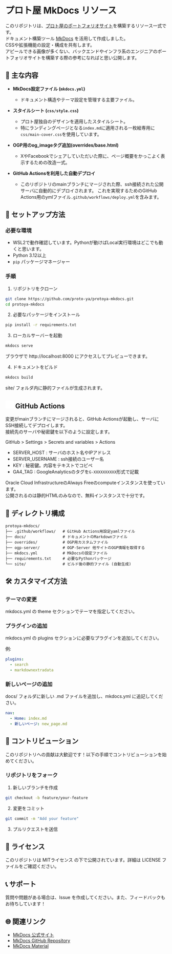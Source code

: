 # プロト屋 MkDocs リソース

このリポジトリは、[プロト屋のポートフォリオサイト](https://www.proto-ya.com/)を構築するリソース一式です。  
ドキュメント構築ツール [MkDocs](https://www.mkdocs.org/) を活用して作成しました。  
CSSや拡張機能の設定・構成を共有します。  
アピールできる画像が多くない、バックエンドやインフラ系のエンジニアのポートフォリオサイトを構築する際の参考になればと思い公開します。

## 🌟 主な内容

- **MkDocs設定ファイル (`mkdocs.yml`)**
  - ドキュメント構造やテーマ設定を管理する主要ファイル。

- **スタイルシート (`css/style.css`)**
  - プロト屋独自のデザインを適用したスタイルシート。
  - 特にランディングページとなる`index.md`に適用される一枚絵専用に`css/main-cover.css`を使用しています。

- **OGP用のog_imageタグ追加(overrides/base.html)**
  - XやFacebookでシェアしていただいた際に、ページ概要をかっこよく表示するための改造一式。

- **GitHub Actionsを利用した自動デプロイ**
  - このリポジトリのmainブランチにマージされた際、ssh接続された公開サーバに自動的にデプロイされます。
  これを実現するためのGitHub Actions用のymlファイル`.github/workflows/deploy.yml`を含みます。

## 🚀 セットアップ方法

### 必要な環境
- WSL2で動作確認しています。Pythonが動けばLocal実行環境はどこでも動くと思います。
- Python 3.12以上
- `pip` パッケージマネージャー

### 手順

1. リポジトリをクローン
``` bash
git clone https://github.com/proto-ya/protoya-mkdocs.git
cd protoya-mkdocs
```

2. 必要なパッケージをインストール
``` bash
pip install -r requirements.txt
```

3. ローカルサーバーを起動
``` bash
mkdocs serve
```
ブラウザで http://localhost:8000 にアクセスしてプレビューできます。

4. ドキュメントをビルド
``` bash
mkdocs build
```
site/ フォルダ内に静的ファイルが生成されます。

## <img src="docs/images/github-mark-white.svg" width="26"> GitHub Actions

変更がmainブランチにマージされると、GitHub Actionsが起動し、サーバにSSH接続してデプロイします。  
接続先のサーバや秘密鍵を以下のように設定します。  

GitHub > Settings > Secrets and variables > Actions
- SERVER_HOST : サーバのホスト名やIPアドレス
- SERVER_USERNAME : ssh接続のユーザー名
- KEY : 秘密鍵。内容をテキストでコピペ
- GA4_TAG : GoogleAnalyticsのタグを`G-XXXXXXXXXX`形式で記載

Oracle Cloud InfrastructureのAlways Freeのcomputeインスタンスを使っています。  
公開されるのは静的HTMLのみなので、無料インスタンスで十分です。

## 📂 ディレクトリ構成
```
protoya-mkdocs/
├── .github/workflows/   # GitHub Actions用設定yamlファイル
├── docs/                # ドキュメントのMarkdownファイル
├── overrides/           # OGP用カスタムファイル
├── ogp-server/          # OGP-Server 他サイトのOGP情報を取得する
├── mkdocs.yml           # MkDocsの設定ファイル
├── requirements.txt     # 必要なPythonパッケージ
└── site/                # ビルド後の静的ファイル (自動生成)
```

## 🛠️ カスタマイズ方法

### テーマの変更

mkdocs.yml の theme セクションでテーマを指定してください。

### プラグインの追加

mkdocs.yml の plugins セクションに必要なプラグインを追加してください。

例:
``` yaml
plugins:
  - search
  - markdownextradata
```

### 新しいページの追加

docs/ フォルダに新しい .md ファイルを追加し、mkdocs.yml に追記してください。
``` yaml
nav:
  - Home: index.md
  - 新しいページ: new_page.md
```
## 🤝 コントリビューション

このリポジトリへの貢献は大歓迎です！以下の手順でコントリビューションを始めてください。

### リポジトリをフォーク

1. 新しいブランチを作成
``` bash
git checkout -b feature/your-feature
```
2. 変更をコミット
``` bash
git commit -m "Add your feature"
```
3. プルリクエストを送信

## 📜 ライセンス

このリポジトリは MITライセンス の下で公開されています。詳細は LICENSE ファイルをご確認ください。

## 📞 サポート

質問や問題がある場合は、Issue を作成してください。また、フィードバックもお待ちしています！

## 🌐 関連リンク

- [MkDocs 公式サイト](https://www.mkdocs.org/)
- [MkDocs GitHub Repository](https://github.com/mkdocs/mkdocs)
- [MkDocs Material](https://squidfunk.github.io/mkdocs-material/)

